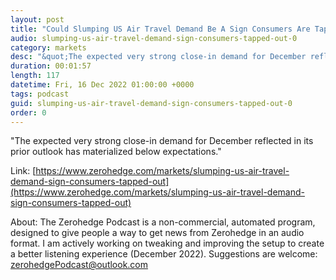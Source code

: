 ```yaml
---
layout: post
title: "Could Slumping US Air Travel Demand Be A Sign Consumers Are Tapped Out?"
audio: slumping-us-air-travel-demand-sign-consumers-tapped-out-0
category: markets
desc: "&quot;The expected very strong close-in demand for December reflected in its prior outlook has materialized below expectations.&quot; "
duration: 00:01:57
length: 117
datetime: Fri, 16 Dec 2022 01:00:00 +0000
tags: podcast
guid: slumping-us-air-travel-demand-sign-consumers-tapped-out-0
order: 0
---
```

&quot;The expected very strong close-in demand for December reflected in its prior outlook has materialized below expectations.&quot; 

Link: [https://www.zerohedge.com/markets/slumping-us-air-travel-demand-sign-consumers-tapped-out](https://www.zerohedge.com/markets/slumping-us-air-travel-demand-sign-consumers-tapped-out)

About: The Zerohedge Podcast is a non-commercial, automated program, designed to give people a way to get news from Zerohedge in an audio format.  I am actively working on tweaking and improving the setup to create a better listening experience (December 2022).  Suggestions are welcome: [zerohedgePodcast@outlook.com](mailto:zerohedgePodcast@outlook.com)